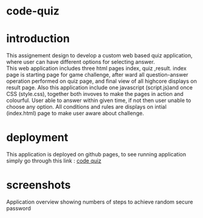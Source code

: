 # code-quiz


# introduction
This assignement design to develop a custom web based quiz application, where user can have different options for selecting answer.  
This web application includes three html pages index, quiz ,result. index page is starting page for game challenge, after ward all question-answer operation performed on quiz page, and final view of all highcore displays on result page. Also this application include one javascript (script.js)and once CSS (style.css), together both invoves to make the pages in action and colourful. User able to answer within given time, if not then user unable to choose any option. All conditions and rules are displays on intial (index.html) page to make user aware about challenge.

# deployment
This application is deployed on github pages, 
to see running application simply go through this link : [code quiz](https://sthasub.github.io/code-quiz/)

# screenshots
Application overview showing numbers of steps to achieve random secure password




